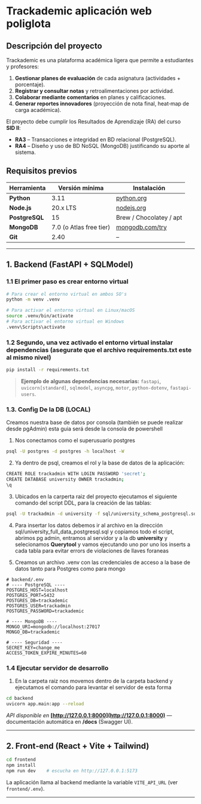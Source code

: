 # Trackademic aplicación web poliglota

## Descripción del proyecto

Trackademic es una plataforma académica ligera que permite a estudiantes y profesores:

1. **Gestionar planes de evaluación** de cada asignatura (actividades + porcentaje).
2. **Registrar y consultar notas** y retroalimentaciones por actividad.
3. **Colaborar mediante comentarios** en planes y calificaciones.
4. **Generar reportes innovadores** (proyección de nota final, heat‑map de carga académica).

El proyecto debe cumplir los Resultados de Aprendizaje (RA) del curso **SID II**:

* **RA3** – Transacciones e integridad en BD relacional (PostgreSQL).
* **RA4** – Diseño y uso de BD NoSQL (MongoDB) justificando su aporte al sistema.

## Requisitos previos

| Herramienta    | Versión mínima          | Instalación                                    |
| -------------- | ----------------------- | ---------------------------------------------- |
| **Python**     | 3.11                    | [python.org](https://www.python.org/)          |
| **Node.js**    | 20.x LTS                | [nodejs.org](https://nodejs.org/)              |
| **PostgreSQL** | 15                      | Brew / Chocolatey / apt                        |
| **MongoDB**    | 7.0 (o Atlas free tier) | [mongodb.com/try](https://www.mongodb.com/try) |
| **Git**        | 2.40                    | –                                              |

---

## 1. Backend (FastAPI + SQLModel)

### 1.1 El primer paso es crear entorno virtual

```bash
# Para crear el entorno virtual en ambos SO's
python -m venv .venv

# Para activar el entorno virtual en Linux/macOS
source .venv/bin/activate
# Para activar el entorno virtual en Windows
.venv\Scripts\activate
```

### 1.2 Segundo, una vez activado el entorno virtual instalar dependencias (asegurate que el archivo requirements.txt este al mismo nivel)

```bash
pip install -r requirements.txt
```

> **Ejemplo de algunas dependencias necesarias:** `fastapi`, `uvicorn[standard]`, `sqlmodel`, `asyncpg`, `motor`, `python-dotenv`, `fastapi-users`.

### 1.3. Config De la DB (LOCAL)

Creamos nuestra base de datos por consola (también se puede realizar desde pgAdmin) esta guia será desde la consola de powershell

1. Nos conectamos como el superusuario postgres


```bash
psql -U postgres -d postgres -h localhost -W
```

2. Ya dentro de psql, creamos el rol y la base de datos de la aplicación:

```bash
CREATE ROLE trackadmin WITH LOGIN PASSWORD 'secret';
CREATE DATABASE university OWNER trackadmin;
\q
```
3. Ubicados en la carperta raiz del proyecto ejecutamos el siguiente comando del script DDL, para la creación de las tablas:

```bash
psql -U trackadmin -d university -f sql/university_schema_postgresql.sql
```
4. Para insertar los datos debemos ir al archivo en la dirección sql/university_full_data_postgresql.sql y copiamos todo el script, abrimos pg admin, 
entramos al servidor y a la db **university** y selecionamos **Querytool** y vamos ejecutando uno por uno los inserts a cada tabla para evitar errors de violaciones de llaves foraneas

5. Creamos un archivo .venv con las credenciales de acceso a la base de datos tanto para Postgres como para mongo

```env
# backend/.env
# ---- PostgreSQL ----
POSTGRES_HOST=localhost
POSTGRES_PORT=5432
POSTGRES_DB=trackademic
POSTGRES_USER=trackadmin
POSTGRES_PASSWORD=trackademic

# ---- MongoDB ----
MONGO_URI=mongodb://localhost:27017
MONGO_DB=trackademic

# ---- Seguridad ----
SECRET_KEY=change_me
ACCESS_TOKEN_EXPIRE_MINUTES=60
```

### 1.4 Ejecutar servidor de desarrollo

1. En la carpeta raiz nos movemos dentro de la carpeta backend y ejecutamos el comando para levantar el servidor de esta forma

```bash
cd backend
uvicorn app.main:app --reload
```

*API disponible en* **[http://127.0.0.1:8000](http://127.0.0.1:8000)** — documentación automática en **/docs** (Swagger UI).

---

## 2. Front‑end (React + Vite + Tailwind)

```bash
cd frontend
npm install
npm run dev    # escucha en http://127.0.0.1:5173
```

La aplicación llama al backend mediante la variable `VITE_API_URL` (ver `frontend/.env`).

---
